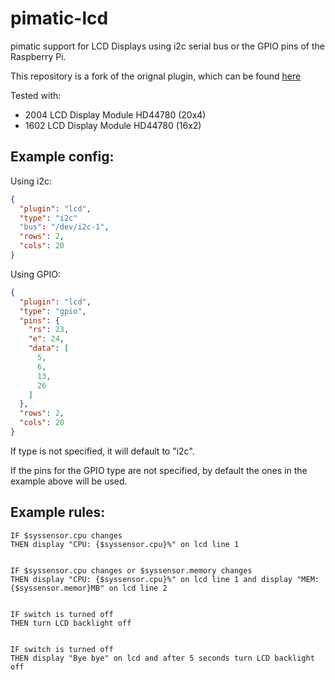 pimatic-lcd
===========

pimatic support for LCD Displays using i2c serial bus or the GPIO pins of the Raspberry Pi.

This repository is a fork of the orignal plugin, which can be found [here](https://github.com/pimatic/pimatic-lcd/)

Tested with:
* 2004 LCD Display Module HD44780 (20x4)
* 1602 LCD Display Module HD44780 (16x2)

Example config:
--------------

Using i2c:

```json
{
  "plugin": "lcd",
  "type": "i2c"
  "bus": "/dev/i2c-1",
  "rows": 2,
  "cols": 20
}
```

Using GPIO:

```json
{
  "plugin": "lcd",
  "type": "gpio",
  "pins": {
    "rs": 23,
    "e": 24,
    "data": [
      5,
      6,
      13,
      26
    ]
  },
  "rows": 2,
  "cols": 20
}
```

If type is not specified, it will default to "i2c".

If the pins for the GPIO type are not specified, by default the ones in the example above will be used.

Example rules:
--------------

```
IF $syssensor.cpu changes
THEN display "CPU: {$syssensor.cpu}%" on lcd line 1


IF $syssensor.cpu changes or $syssensor.memory changes
THEN display "CPU: {$syssensor.cpu}%" on lcd line 1 and display "MEM: {$syssensor.memor}MB" on lcd line 2


IF switch is turned off
THEN turn LCD backlight off


IF switch is turned off
THEN display "Bye bye" on lcd and after 5 seconds turn LCD backlight off
```